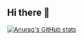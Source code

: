 ## Hi there 👋


[![Anurag's GitHub stats](https://github-readme-stats.vercel.app/api?username=FOXBALL-ONE)](https://github.com/anuraghazra/github-readme-stats)


<!--
**FOXBALL-ONE/FOXBALL-ONE** is a ✨ _special_ ✨ repository because its `README.md` (this file) appears on your GitHub profile.

Here are some ideas to get you started:

- 🔭 I’m currently working on ...
- 🌱 I’m currently learning ...
- 👯 I’m looking to collaborate on ...
- 🤔 I’m looking for help with ...
- 💬 Ask me about ...
- 📫 How to reach me: ...
- 😄 Pronouns: ...
- ⚡ Fun fact: ...
-->
